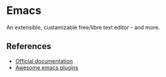 # Emacs

An extensible, custamizable free/libre text editor - and more.

## References

- [Official documentation](https://www.gnu.org/software/emacs/manual/html_node/emacs/index.html)
- [Awesome emacs plugins](https://github.com/emacs-tw/awesome-emacs)
